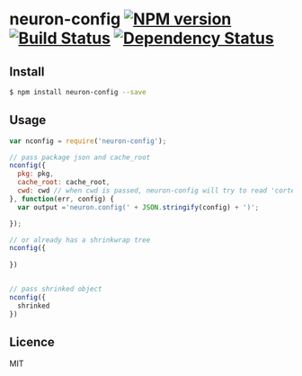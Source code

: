 # neuron-config [![NPM version](https://badge.fury.io/js/neuron-config.svg)](http://badge.fury.io/js/neuron-config) [![Build Status](https://travis-ci.org/cortexjs/neuron-config.svg?branch=master)](https://travis-ci.org/cortexjs/neuron-config) [![Dependency Status](https://gemnasium.com/cortexjs/neuron-config.svg)](https://gemnasium.com/cortexjs/neuron-config)

<!-- description -->

## Install

```bash
$ npm install neuron-config --save
```

## Usage

```js
var nconfig = require('neuron-config');

// pass package json and cache_root
nconfig({
  pkg: pkg,
  cache_root: cache_root,
  cwd: cwd // when cwd is passed, neuron-config will try to read 'cortex-shrinkwrap.json' in cwd
}, function(err, config) {
  var output ='neuron.config(' + JSON.stringify(config) + ')';

});

// or already has a shrinkwrap tree 
nconfig({
  
})


// pass shrinked object
nconfig({
  shrinked
})


```

## Licence

MIT
<!-- do not want to make nodeinit to complicated, you can edit this whenever you want. -->